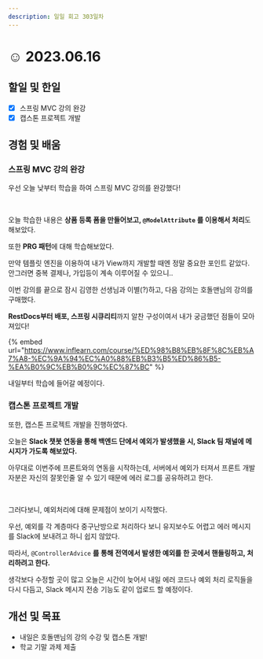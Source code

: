 ```yaml
---
description: 일일 회고 303일차
---
```


# ☺ 2023.06.16

## 할일 및 한일&#x20;

* [x] 스프링 MVC 강의 완강&#x20;
* [x] 캡스톤 프로젝트 개발&#x20;

## 경험 및 배움&#x20;

### 스프링 MVC 강의 완강&#x20;

우선 오늘 낮부터 학습을 하여 스프링 MVC 강의를 완강했다!

<figure><img src="../.gitbook/assets/스크린샷 2023-06-16 오후 5.17.59.png" alt=""><figcaption></figcaption></figure>

오늘 학습한 내용은 **상품 등록 폼을 만들어보고, `@ModelAttribute` 를 이용해서 처리**도 해보았다.

또한 **PRG 패턴**에 대해 학습해보았다.

만약 템플릿 엔진을 이용하여 내가 View까지 개발할 때엔 정말 중요한 포인트 같았다. 안그러면 중복 결제나, 가입등이 계속 이루어질 수 있으니..

이번 강의를 끝으로 잠시 김영한 선생님과 이별(?)하고, 다음 강의는 호돌맨님의 강의를 구매했다.

**RestDocs부터 배포, 스프링 시큐리티**까지 알찬 구성이여서 내가 궁금했던 점들이 모아져있다!

{% embed url="https://www.inflearn.com/course/%ED%98%B8%EB%8F%8C%EB%A7%A8-%EC%9A%94%EC%A0%88%EB%B3%B5%ED%86%B5-%EA%B0%9C%EB%B0%9C%EC%87%BC" %}

내일부터 학습에 들어갈 예정이다.

### 캡스톤 프로젝트 개발&#x20;

또한, 캡스톤 프로젝트 개발을 진행하였다.

오늘은 **Slack 챗봇 연동을 통해 백엔드 단에서 예외가 발생했을 시, Slack 팀 채널에 메시지가 가도록 해보았다.**

아무대로 이번주에 프론트와의 연동을 시작하는데, 서버에서 예외가 터져서 프론트 개발자분은 자신의 잘못인줄 알 수 있기 때문에 에러 로그를 공유하려고 한다.

<figure><img src="../.gitbook/assets/스크린샷 2023-06-17 오전 1.54.04.png" alt=""><figcaption></figcaption></figure>

그러다보니, 예외처리에 대해 문제점이 보이기 시작했다.

우선, 예외를 각 계층마다 중구난방으로 처리하다 보니 유지보수도 어렵고 에러 메시지를 Slack에 보내려고 하니 쉽지 않았다.

따라서, `@ControllerAdvice` **를 통해 전역에서 발생한 예외를 한 곳에서 핸들링하고, 처리하려고 한다.**

생각보다 수정할 곳이 많고 오늘은 시간이 늦어서 내일 에러 코드나 예외 처리 로직들을 다시 다듬고, Slack 메시지 전송 기능도 같이 업로드 할 예정이다.

## 개선 및 목표&#x20;

* 내일은 호돌맨님의 강의 수강 및 캡스톤 개발!&#x20;
* 학교 기말 과제 제출&#x20;
